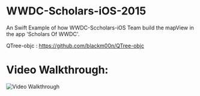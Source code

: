 # WWDC-Scholars-iOS-2015
An Swift Example of how WWDC-Sccholars-iOS Team build the mapView in the app 'Scholars Of WWDC'.

QTree-objc : https://github.com/blackm00n/QTree-objc

# Video Walkthrough: 

<img src='wwdcScholar.gif' title='Video Walkthrough' width='' alt='Video Walkthrough' />
